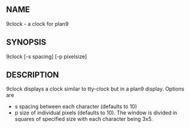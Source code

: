 ## NAME
9clock - a clock for plan9

## SYNOPSIS
9clock [-s spacing] [-p pixelsize]

## DESCRIPTION
9clock displays a clock similar to tty-clock but in a plan9 display.
Options are
- s
spacing between each character (defaults to 10)
- p
size of individual pixels (defaults to 10).
The window is divided in squares of specified size with each character being 3x5.
